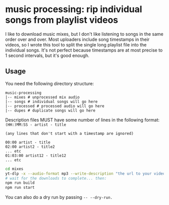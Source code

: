 # music processing: rip individual songs from playlist videos

I like to download music mixes, but I don't like listening to songs in the same order over and over. Most uploaders include song timestamps in their videos, so I wrote this tool to split the single long playlist file into the individual songs. It's not perfect because timestamps are at most precise to 1 second intervals, but it's good enough.

## Usage

You need the following directory structure: 

```
music-processing
|-- mixes # unprocessed mix audio
|-- songs # individual songs will go here
|-- processed # processed audio will go here
|-- dupes # duplicate songs will go here
```

Description files MUST have some number of lines in the following format: `(HH:)MM:SS - artist - title`

```
(any lines that don't start with a timestamp are ignored)

00:00 artist - title
02:00 artist2 - title2
... etc
01:03:00 artist12 - title12
... etc
```

```sh
cd mixes
yt-dlp -x --audio-format mp3 --write-description "the url to your video and/or playlist"
# wait for the downloads to complete... then:
npm run build
npm run start
```

You can also do a dry run by passing `-- --dry-run.`
